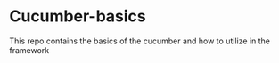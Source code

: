 # Cucumber-basics
This repo contains the basics of the cucumber and how to utilize in the framework
